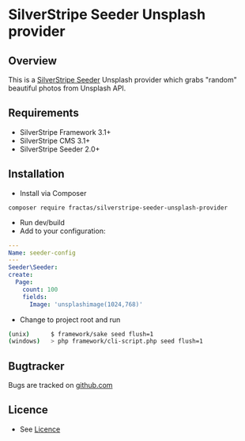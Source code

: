# SilverStripe Seeder Unsplash provider

## Overview
This is a [SilverStripe Seeder](https://github.com/littlegiant/silverstripe-seeder/) Unsplash provider which grabs "random" beautiful photos from Unsplash API.


## Requirements
 * SilverStripe Framework 3.1+
 * SilverStripe CMS 3.1+
 * SilverStripe Seeder 2.0+


## Installation
  * Install via Composer
 ```
 composer require fractas/silverstripe-seeder-unsplash-provider
 ```
  * Run dev/build
  * Add to your configuration:
 ```yaml
---
Name: seeder-config
---
Seeder\Seeder:
 create:
   Page:
     count: 100
     fields:
       Image: 'unsplashimage(1024,768)'
 ```
  * Change to project root and run
 ``` bash
 (unix)      $ framework/sake seed flush=1
 (windows)   > php framework/cli-script.php seed flush=1
 ```


 ## Bugtracker
 Bugs are tracked on [github.com](https://github.com/fractaslabs/silverstripe-seeder-unsplash-provider/issues)


 ## Licence
  * See [Licence](https://github.com/fractaslabs/silverstripe-seeder-unsplash-provider/blob/3.0/LICENSE)
